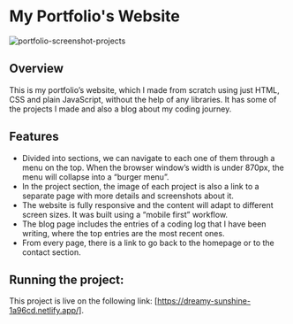 ﻿# My Portfolio's Website
 
![portfolio-screenshot-projects](https://user-images.githubusercontent.com/59458685/185877698-044e22d3-316f-4557-9b08-46c1e59e84b6.png)

## Overview
This is my portfolio’s website, which I made from scratch using just HTML, CSS and plain JavaScript, without the help of any libraries. It has some of the projects I made and also a blog about my coding journey.

## Features
- Divided into sections, we can navigate to each one of them through a menu on the top. When the browser window’s width is under 870px, the menu will collapse into a “burger menu”.
- In the project section, the image of each project is also a link to a separate page with more details and screenshots about it.
- The website is fully responsive and the content will adapt to different screen sizes. It was built using a “mobile first” workflow.
- The blog page includes the entries of a coding log that I have been writing, where the top entries are the most recent ones.
- From every page, there is a link to go back to the homepage or to the contact section.

## Running the project:
This project is live on the following link: [https://dreamy-sunshine-1a96cd.netlify.app/].
